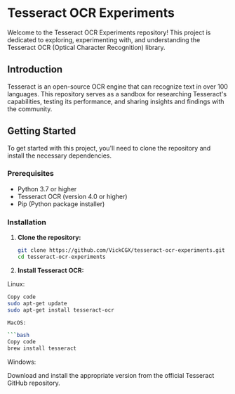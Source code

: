 # Tesseract OCR Experiments

Welcome to the Tesseract OCR Experiments repository! This project is dedicated to exploring, experimenting with, and understanding the Tesseract OCR (Optical Character Recognition) library.

## Introduction

Tesseract is an open-source OCR engine that can recognize text in over 100 languages. This repository serves as a sandbox for researching Tesseract's capabilities, testing its performance, and sharing insights and findings with the community.

## Getting Started

To get started with this project, you'll need to clone the repository and install the necessary dependencies.

### Prerequisites

- Python 3.7 or higher
- Tesseract OCR (version 4.0 or higher)
- Pip (Python package installer)

### Installation

1. **Clone the repository:**

   ```bash
   git clone https://github.com/VickCGX/tesseract-ocr-experiments.git
   cd tesseract-ocr-experiments

   ```

2. **Install Tesseract OCR:**

Linux:

````bash
Copy code
sudo apt-get update
sudo apt-get install tesseract-ocr

MacOS:

```bash
Copy code
brew install tesseract
````

Windows:

Download and install the appropriate version from the official Tesseract GitHub repository.
